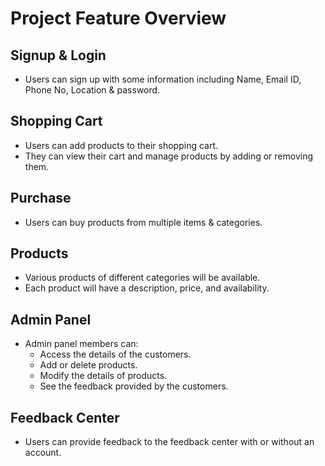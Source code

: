 # Project Feature Overview

## Signup & Login
- Users can sign up with some information including Name, Email ID, Phone No, Location & password.

## Shopping Cart
- Users can add products to their shopping cart.
- They can view their cart and manage products by adding or removing them.

## Purchase
- Users can buy products from multiple items & categories.

## Products
- Various products of different categories will be available.
- Each product will have a description, price, and availability.

## Admin Panel
- Admin panel members can:
  - Access the details of the customers.
  - Add or delete products.
  - Modify the details of products.
  - See the feedback provided by the customers.

## Feedback Center
- Users can provide feedback to the feedback center with or without an account.
